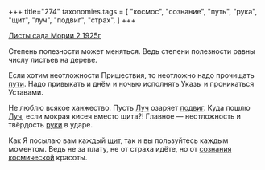 +++
title="274"
taxonomies.tags = [
 "космос",
 "сознание",
 "путь",
 "рука",
 "щит",
 "луч",
 "подвиг",
 "страх",
]
+++

[Листы сада Мории 2 1925г](/agni/1925)

Степень полезности может меняться. Ведь степени полезности равны числу листьев на дереве.   

Если хотим неотложности Пришествия, то неотложно надо прочищать [пути](/tags/путь). Надо привыкать и днём и ночью исполнять Указы и проникаться Уставами.   

Не люблю всякое ханжество. Пусть [Луч](/tags/луч) озаряет [подвиг](/tags/подвиг). Куда пошлю [Луч](/tags/луч), если мокрая кисея вместо щита?! Главное — неотложность и твёрдость [руки](/tags/рука) в ударе.   

Как Я посылаю вам каждый [щит](/tags/щит), так и вы пользуйтесь каждым моментом. Ведь не за плату, не от страха идёте, но от [сознания](/tags/сознание) [космической](/tags/космос) красоты.   

